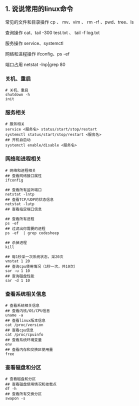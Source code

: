 ## 1. 说说常用的linux命令

常见的文件和目录操作 cp 、 mv、vim 、 rm -rf 、pwd、tree、ls

查询操作 cat、tail -300 test.txt 、 tail -f log.txt

服务操作 service、systemctl

网络和进程操作 ifconfig、ps -ef 

端口占用 netstat -lnp|grep 80



### 关机、重启

```shell
# 关机、重启
shutdown -h
init
```

### 服务相关

```shell
# 服务相关
service <服务名> status/start/stop/restart
systemctl status/start/stop/restart <服务名>
## 开机自启动
systemctl enable/disable <服务名>
```

### 网络和进程相关

```shell
# 网络和进程相关
## 查看⽹络接⼝属性
ifconfig

## 查看所有监听端口
netstat -lntp
## 查看TCP/UDP的状态信息
netstat -lutp
## 查看指定端口信息

## 查看所有进程
ps -ef
## 过滤出你需要的进程
ps -ef  | grep codesheep

## 杀掉进程
kill 

## 每1秒采⼀次系统状态，采20次
vmstat 1 20
## 查询cpu使⽤情况（1秒⼀次，共10次）
sar -u 1 10
## 查询磁盘性能
sar -d 1 10
```





### 查看系统相关信息

```shell
# 查看系统相关信息
## 查看内核/OS/CPU信息
uname -a 
## 查看linux版本信息
cat /proc/version
## 查看cpu信息
cat /proc/cpuinfo
## 查看系统环境变量
env
## 查看内存和交换区使用量
free

```

### 查看磁盘和分区

```shell
# 查看磁盘和分区
## 查看磁盘使用情况和挂载点
df -h 
## 查看所有交换分区
swapon -s

```

